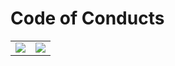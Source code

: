 # Code of Conducts

<table>
<tr>

<td>
<img style="display:inline-block"  src="/books/Basic theory of driving/0. Exercises/5.png" />
</td>
<td>
<img style="display:inline-block"  src="/books/Basic theory of driving/0. Exercises/16.png" />
</td>

</tr>
</table>